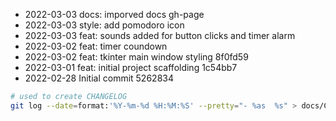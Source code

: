 - 2022-03-03  docs: imporved docs gh-page
- 2022-03-03  style: add pomodoro icon
- 2022-03-03  feat: sounds added for button clicks and timer alarm
- 2022-03-02  feat: timer coundown
- 2022-03-02  feat: tkinter main window styling 8f0fd59
- 2022-03-01  feat: initial project scaffolding 1c54bb7
- 2022-02-28  Initial commit 5262834

```bash
# used to create CHANGELOG
git log --date=format:'%Y-%m-%d %H:%M:%S' --pretty="- %as  %s" > docs/CHANGELOG.md
```

